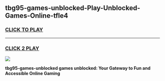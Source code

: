 
## tbg95-games-unblocked-Play-Unblocked-Games-Online-tfle4
<h3>
<a href="https://premium76.site?title=tbg95-games-unblocked&ref=24A">CLICK TO PLAY</a></h3>
<hr>

<h3>
<a href="https://premium76.site?title=tbg95-games-unblocked&ref=24A">CLICK 2 PLAY</a>
  
</h3>

<a href="https://premium76.site?title=tbg95-games-unblocked&ref=24A"><img src="https://clearcache.store/games.png"></a>


**tbg95-games-unblocked games unblocked: Your Gateway to Fun and Accessible Online Gaming**
